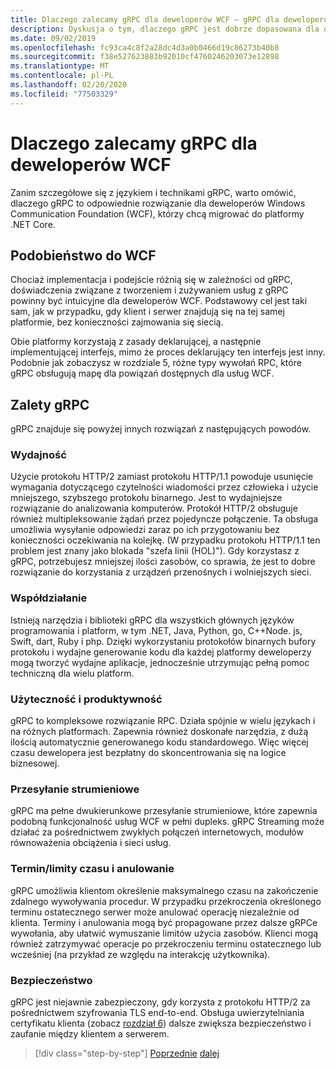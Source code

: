 ```yaml
---
title: Dlaczego zalecamy gRPC dla deweloperów WCF — gRPC dla deweloperów WCF
description: Dyskusja o tym, dlaczego gRPC jest dobrze dopasowana dla deweloperów WCF, którzy chcą migrować do nowoczesnych architektur i platform.
ms.date: 09/02/2019
ms.openlocfilehash: fc93ca4c8f2a28dc4d3a0b0466d19c86273b40b8
ms.sourcegitcommit: f38e527623883b92010cf4760246203073e12898
ms.translationtype: MT
ms.contentlocale: pl-PL
ms.lasthandoff: 02/20/2020
ms.locfileid: "77503329"
---
```

# <a name="why-we-recommend-grpc-for-wcf-developers"></a>Dlaczego zalecamy gRPC dla deweloperów WCF

Zanim szczegółowe się z językiem i technikami gRPC, warto omówić, dlaczego gRPC to odpowiednie rozwiązanie dla deweloperów Windows Communication Foundation (WCF), którzy chcą migrować do platformy .NET Core.

## <a name="similarity-to-wcf"></a>Podobieństwo do WCF

Chociaż implementacja i podejście różnią się w zależności od gRPC, doświadczenia związane z tworzeniem i zużywaniem usług z gRPC powinny być intuicyjne dla deweloperów WCF. Podstawowy cel jest taki sam, jak w przypadku, gdy klient i serwer znajdują się na tej samej platformie, bez konieczności zajmowania się siecią. 

Obie platformy korzystają z zasady deklarującej, a następnie implementującej interfejs, mimo że proces deklarujący ten interfejs jest inny. Podobnie jak zobaczysz w rozdziale 5, różne typy wywołań RPC, które gRPC obsługują mapę dla powiązań dostępnych dla usług WCF.

## <a name="benefits-of-grpc"></a>Zalety gRPC

gRPC znajduje się powyżej innych rozwiązań z następujących powodów.

### <a name="performance"></a>Wydajność

Użycie protokołu HTTP/2 zamiast protokołu HTTP/1.1 powoduje usunięcie wymagania dotyczącego czytelności wiadomości przez człowieka i użycie mniejszego, szybszego protokołu binarnego. Jest to wydajniejsze rozwiązanie do analizowania komputerów. Protokół HTTP/2 obsługuje również multipleksowanie żądań przez pojedyncze połączenie. Ta obsługa umożliwia wysyłanie odpowiedzi zaraz po ich przygotowaniu bez konieczności oczekiwania na kolejkę. (W przypadku protokołu HTTP/1.1 ten problem jest znany jako blokada "szefa linii (HOL)"). Gdy korzystasz z gRPC, potrzebujesz mniejszej ilości zasobów, co sprawia, że jest to dobre rozwiązanie do korzystania z urządzeń przenośnych i wolniejszych sieci.

### <a name="interoperability"></a>Współdziałanie

Istnieją narzędzia i biblioteki gRPC dla wszystkich głównych języków programowania i platform, w tym .NET, Java, Python, go, C++Node. js, Swift, dart, Ruby i php. Dzięki wykorzystaniu protokołów binarnych bufory protokołu i wydajne generowanie kodu dla każdej platformy deweloperzy mogą tworzyć wydajne aplikacje, jednocześnie utrzymując pełną pomoc techniczną dla wielu platform.

### <a name="usability-and-productivity"></a>Użyteczność i produktywność

gRPC to kompleksowe rozwiązanie RPC. Działa spójnie w wielu językach i na różnych platformach. Zapewnia również doskonałe narzędzia, z dużą ilością automatycznie generowanego kodu standardowego. Więc więcej czasu dewelopera jest bezpłatny do skoncentrowania się na logice biznesowej.

### <a name="streaming"></a>Przesyłanie strumieniowe

gRPC ma pełne dwukierunkowe przesyłanie strumieniowe, które zapewnia podobną funkcjonalność usług WCF w pełni dupleks. gRPC Streaming może działać za pośrednictwem zwykłych połączeń internetowych, modułów równoważenia obciążenia i sieci usług.

### <a name="deadlinetimeouts-and-cancellation"></a>Termin/limity czasu i anulowanie

gRPC umożliwia klientom określenie maksymalnego czasu na zakończenie zdalnego wywoływania procedur. W przypadku przekroczenia określonego terminu ostatecznego serwer może anulować operację niezależnie od klienta. Terminy i anulowania mogą być propagowane przez dalsze gRPCe wywołania, aby ułatwić wymuszanie limitów użycia zasobów. Klienci mogą również zatrzymywać operacje po przekroczeniu terminu ostatecznego lub wcześniej (na przykład ze względu na interakcję użytkownika).

### <a name="security"></a>Bezpieczeństwo

gRPC jest niejawnie zabezpieczony, gdy korzysta z protokołu HTTP/2 za pośrednictwem szyfrowania TLS end-to-end. Obsługa uwierzytelniania certyfikatu klienta (zobacz [rozdział 6](security.md)) dalsze zwiększa bezpieczeństwo i zaufanie między klientem a serwerem.

>[!div class="step-by-step"]
>[Poprzednie](network-protocols.md)
>[dalej](protocol-buffers.md)
